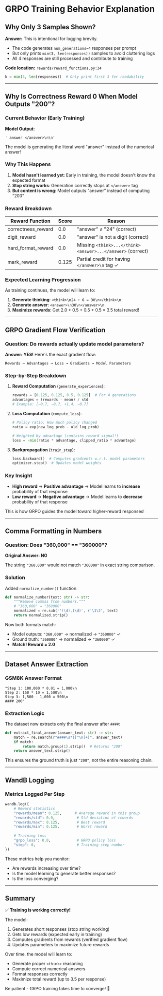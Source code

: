 # GRPO Training Behavior Explanation

## Why Only 3 Samples Shown?

**Answer:** This is intentional for logging brevity.

- The code generates `num_generations=4` responses per prompt
- But only prints `min(3, len(responses))` samples to avoid cluttering logs
- All 4 responses are still processed and contribute to training

**Code location:** `rewards/reward_functions.py:34`
```python
k = min(3, len(responses))  # Only print first 3 for readability
```

---

## Why Is Correctness Reward 0 When Model Outputs "200"?

### Current Behavior (Early Training)

**Model Output:**
```
' answer </answer>\n\n'
```

The model is generating the literal word "answer" instead of the numerical answer!

### Why This Happens

1. **Model hasn't learned yet**: Early in training, the model doesn't know the expected format
2. **Stop string works**: Generation correctly stops at `</answer>` tag
3. **But content is wrong**: Model outputs "answer" instead of computing "200"

### Reward Breakdown

| Reward Function | Score | Reason |
|----------------|-------|--------|
| correctness_reward | 0.0 | "answer" ≠ "24" (correct) |
| digit_reward | 0.0 | "answer" is not a digit (correct) |
| hard_format_reward | 0.0 | Missing `<think>...</think><answer>...</answer>` (correct) |
| mark_reward | 0.125 | Partial credit for having `</answer>\n` tag ✓ |

### Expected Learning Progression

As training continues, the model will learn to:

1. **Generate thinking**: `<think>\n24 + 6 = 30\n</think>\n`
2. **Generate answer**: `<answer>\n30\n</answer>\n`
3. **Maximize rewards**: Get 2.0 + 0.5 + 0.5 + 0.5 = 3.5 total reward!

---

## GRPO Gradient Flow Verification

### Question: Do rewards actually update model parameters?

**Answer: YES!** Here's the exact gradient flow:

```
Rewards → Advantages → Loss → Gradients → Model Parameters
```

### Step-by-Step Breakdown

1. **Reward Computation** (`generate_experiences`):
   ```python
   rewards = [0.125, 0.125, 0.5, 0.125]  # For 4 generations
   advantages = (rewards - mean) / std
   # Example: [−0.7, −0.7, +1.4, −0.7]
   ```

2. **Loss Computation** (`compute_loss`):
   ```python
   # Policy ratio: How much policy changed
   ratio = exp(new_log_prob - old_log_prob)
   
   # Weighted by advantage (contains reward signal!)
   loss = -min(ratio * advantage, clipped_ratio * advantage)
   ```

3. **Backpropagation** (`train_step`):
   ```python
   loss.backward()  # Computes gradients w.r.t. model parameters
   optimizer.step()  # Updates model weights
   ```

### Key Insight

- **High reward** → **Positive advantage** → Model learns to **increase** probability of that response
- **Low reward** → **Negative advantage** → Model learns to **decrease** probability of that response

This is how GRPO guides the model toward higher-reward responses!

---

## Comma Formatting in Numbers

### Question: Does "360,000" == "360000"?

**Original Answer: NO**

The string `"360,000"` would not match `"360000"` in exact string comparison.

### Solution

Added `normalize_number()` function:

```python
def normalize_number(text: str) -> str:
    """Remove commas from numbers."""
    # "360,000" → "360000"
    normalized = re.sub(r'(\d),(\d)', r'\1\2', text)
    return normalized.strip()
```

Now both formats match:
- Model outputs: `"360,000"` → normalized → `"360000"` ✓
- Ground truth: `"360000"` → normalized → `"360000"` ✓
- **Match! Reward = 2.0**

---

## Dataset Answer Extraction

### GSM8K Answer Format

```
"Step 1: 100,000 * 0.01 = 1,000\n
Step 2: 150 * 10 = 1,500\n
Step 3: 1,500 - 1,000 = 500\n
#### 200"
```

### Extraction Logic

The dataset now extracts only the final answer after `####`:

```python
def extract_final_answer(answer_text: str) -> str:
    match = re.search(r"####\s*([^\n]+)", answer_text)
    if match:
        return match.group(1).strip()  # Returns "200"
    return answer_text.strip()
```

This ensures the ground truth is just `"200"`, not the entire reasoning chain.

---

## WandB Logging

### Metrics Logged Per Step

```python
wandb.log({
    # Reward statistics
    "rewards/mean": 0.125,      # Average reward in this group
    "rewards/std": 0.0,          # Std deviation of rewards
    "rewards/max": 0.125,        # Best reward
    "rewards/min": 0.125,        # Worst reward
    
    # Training loss
    "grpo_loss": 0.0,            # GRPO policy loss
    "step": 0,                   # Training step number
})
```

These metrics help you monitor:
- Are rewards increasing over time?
- Is the model learning to generate better responses?
- Is the loss converging?

---

## Summary

✅ **Training is working correctly!**

The model:
1. Generates short responses (stop string working)
2. Gets low rewards (expected early in training)
3. Computes gradients from rewards (verified gradient flow)
4. Updates parameters to maximize future rewards

Over time, the model will learn to:
- Generate proper `<think>` reasoning
- Compute correct numerical answers
- Format responses correctly
- Maximize total reward (up to 3.5 per response)

Be patient - GRPO training takes time to converge! 🚀

